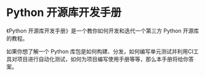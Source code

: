# Python 开源库开发手册

《Python 开源库开发手册》是一个教你如何开发和迭代一个第三方 Python 开源库的教程。

如果你想了解一个 Python 库包是如何构建、分发，如何编写单元测试并利用CI工具对项目进行自动化测试，如何为项目编写使用手册等等，那么本手册将给你答案。